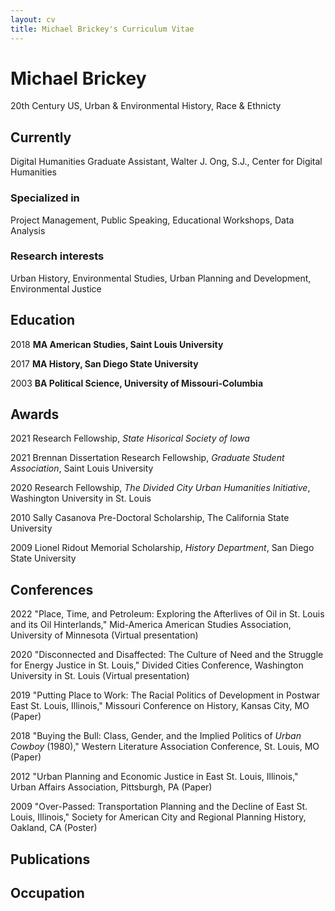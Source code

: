 ```yaml
---
layout: cv
title: Michael Brickey's Curriculum Vitae
---
```

# Michael Brickey
20th Century US, Urban & Environmental History, Race & Ethnicty


## Currently

Digital Humanities Graduate Assistant, Walter J. Ong, S.J., Center for Digital Humanities 

### Specialized in

Project Management, Public Speaking, Educational Workshops, Data Analysis


### Research interests

Urban History, Environmental Studies, Urban Planning and Development, Environmental Justice


## Education
2018
__MA American Studies, Saint Louis University__

2017
__MA History, San Diego State University__

2003
__BA Political Science, University of Missouri-Columbia__


## Awards

2021
Research Fellowship, *State Hisorical Society of Iowa*

2021
Brennan Dissertation Research Fellowship, *Graduate Student Association*, Saint Louis University

2020
Research Fellowship, *The Divided City Urban Humanities Initiative*, Washington University in St. Louis

2010
Sally Casanova Pre-Doctoral Scholarship, The California State University

2009
Lionel Ridout Memorial Scholarship, *History Department*, San Diego State University

## Conferences

2022
"Place, Time, and Petroleum: Exploring the Afterlives of Oil in St. Louis and its Oil Hinterlands," Mid-America American Studies Association, University of Minnesota (Virtual presentation)

2020
"Disconnected and Disaffected: The Culture of Need and the Struggle for Energy Justice in St. Louis," Divided Cities Conference, Washington University in St. Louis (Virtual presentation)

2019
"Putting Place to Work: The Racial Politics of Development in Postwar East St. Louis, Illinois," Missouri Conference on History, Kansas City, MO (Paper)

2018
"Buying the Bull: Class, Gender, and the Implied Politics of _Urban Cowboy_ (1980)," Western  Literature Association Conference, St. Louis, MO (Paper)

2012
"Urban Planning and Economic Justice in East St. Louis, Illinois," Urban Affairs Association, Pittsburgh, PA (Paper)

2009
"Over-Passed: Transportation Planning and the Decline of East St. Louis, Illinois," Society for American City and Regional Planning History, Oakland, CA (Poster) 

## Publications



## Occupation





<!-- ### Footer


